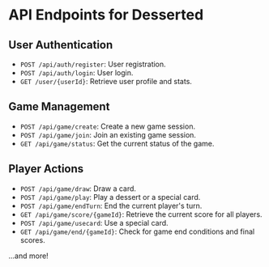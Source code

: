 # API Endpoints for Desserted

## User Authentication
- `POST /api/auth/register`: User registration.
- `POST /api/auth/login`: User login.
- `GET /user/{userId}`: Retrieve user profile and stats.

## Game Management
- `POST /api/game/create`: Create a new game session.
- `POST /api/game/join`: Join an existing game session.
- `GET /api/game/status`: Get the current status of the game.

## Player Actions
- `POST /api/game/draw`: Draw a card.
- `POST /api/game/play`: Play a dessert or a special card.
- `POST /api/game/endTurn`: End the current player's turn.
- `GET /api/game/score/{gameId}`: Retrieve the current score for all players.
- `POST /api/game/usecard`: Use a special card.
- `GET /api/game/end/{gameId}`: Check for game end conditions and final scores.

...and more!